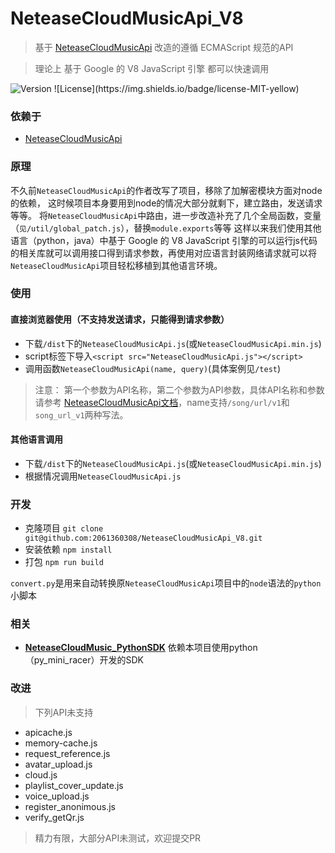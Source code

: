 # NeteaseCloudMusicApi_V8
> 基于 [ NeteaseCloudMusicApi](https://github.com/Binaryify/NeteaseCloudMusicApi) 改造的遵循 ECMAScript 规范的API

> 理论上 基于 Google 的 V8 JavaScript 引擎 都可以快速调用

<img src="https://img.shields.io/npm/v/NeteaseCloudMusicApi.svg" alt="Version">
![License](https://img.shields.io/badge/license-MIT-yellow)

### 依赖于
- [ NeteaseCloudMusicApi ](https://github.com/Binaryify/NeteaseCloudMusicApi)

### 原理
不久前`NeteaseCloudMusicApi`的作者改写了项目，移除了加解密模块方面对node的依赖，
这时候项目本身要用到node的情况大部分就剩下，建立路由，发送请求等等。
将`NeteaseCloudMusicApi`中路由，进一步改造补充了几个全局函数，变量（`见/util/global_patch.js`），替换`module.exports`等等
这样以来我们使用其他语言（python，java）中基于 Google 的 V8 JavaScript 引擎的可以运行js代码的相关库就可以调用接口得到请求参数，再使用对应语言封装网络请求就可以将`NeteaseCloudMusicApi`项目轻松移植到其他语言环境。

### 使用

#### 直接浏览器使用（不支持发送请求，只能得到请求参数）
- 下载`/dist`下的`NeteaseCloudMusicApi.js`(或`NeteaseCloudMusicApi.min.js`)
- script标签下导入`<script src="NeteaseCloudMusicApi.js"></script>`
- 调用函数`NeteaseCloudMusicApi(name, query)`(具体案例见`/test`)

> 注意： 第一个参数为API名称，第二个参数为API参数，具体API名称和参数请参考 [NeteaseCloudMusicApi文档](https://docs.neteasecloudmusicapi.binaryify.com)，name支持`/song/url/v1`和`song_url_v1`两种写法。

#### 其他语言调用
- 下载`/dist`下的`NeteaseCloudMusicApi.js`(或`NeteaseCloudMusicApi.min.js`)
- 根据情况调用`NeteaseCloudMusicApi.js`

### 开发
- 克隆项目 `git clone git@github.com:2061360308/NeteaseCloudMusicApi_V8.git`
- 安装依赖 `npm install`
- 打包 `npm run build`

`convert.py`是用来自动转换原`NeteaseCloudMusicApi`项目中的`node`语法的`python`小脚本

### 相关

- **[NeteaseCloudMusic_PythonSDK](https://github.com/2061360308/NeteaseCloudMusic_PythonSDK)** 依赖本项目使用python（py_mini_racer）开发的SDK


### 改进
> 下列API未支持
> 
- apicache.js
- memory-cache.js
- request_reference.js
- avatar_upload.js
- cloud.js
- playlist_cover_update.js
- voice_upload.js
- register_anonimous.js
- verify_getQr.js

> 精力有限，大部分API未测试，欢迎提交PR
